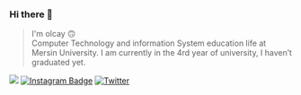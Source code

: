 ### Hi there 👋
> I'm olcay 🙃 <br>
Computer Technology and information System education life at Mersin University. I am currently in the 4rd year of university, I haven’t graduated yet.




<a href="https://www.linkedin.com/in/olcay-varol-88b1a8206/"><img src="https://img.shields.io/badge/LINKEDIN-D14836?style=for-the-badge&logo=linkedin&logoColor=white&color=blue"></a>
[![Instagram Badge](https://img.shields.io/badge/-Instagram-C13584?style=flat-quare&labelColor=C13584&logo=instagram&logoColor=white&link=https://www.instagram.com/olcayvaro1)](https://www.instagram.com/olcayvaro1)   [![Twitter](https://img.shields.io/twitter/url/https/twitter.com/olcayvaroll.svg?style=social&label=TWİTTER)](https://twitter.com/olcayvaroll)




